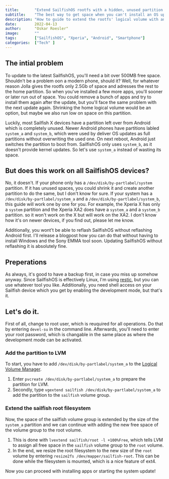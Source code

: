 ```yaml
---
title:       "Extend SailfishOS rootfs with a hidden, unused partition."
subtitle:    "The best way to get space when you can't install an OS update."
description: "How to guide to extend the rootfs' logical volume with an unused Android partition."
date:        2022-04-13
author:      "Oskar Roesler"
image:       ""
tags:        ["SailfishOS", "Xperia", "Android", "Smartphone"]
categories:  ["Tech" ]
---
```


The intial problem
-

To update to the latest SailfishOS, you'll need a bit over 500MB free space. Shouldn't be a problem oon a modern phone, should it? Well, for whatever reason Jolla gives the rootfs only 2.5Gb of space and adresses the rest to the home partition. So when you've installed a few more apps, you'll sooner or later run out of space. You could remove a bunch of apps and try to install them again after the update, but you'll face the same problem with the next update again. Shrinking the home logical volume would be an option, but maybe we also run low on space on this partition.

Luckily, most Sailfish X devices have a partition left over from Android which is completely unused. Newer Android phones have partitions labled `system_a` and `system_b`, which were used by deliver OS updates as full partitions without overwriting the used one. On next reboot, Android just switches the partition to boot from. SailfishOS only uses `system_b`, as it doesn't provide kernel updates.  So let's use `system_a` instead of wasting its space.


But does this work on all SailfishOS devices?
-

No, it doesn't. If your phone only has a `/dev/disk/by-partlabel/system` partition. If it has unused spaces, you could shrink it and create another partition to do the same, but I don't know for sure. If your system has a `/dev/disk/by-partlabel/system_a` and a `/dev/disk/by-partlabel/system_b`, this guide will work one by one for you. For example, the Xperia X has only a `system` partition and the Xperia XA2 does have a `system_a` and a `system_b` partition. so it won't work on the X but will work on the XA2. I don't know how it's on newer devices, if you find out, please let me know.

Additionally, you wont't be able to reflash SailfishOS without reflashing Android first. I'll release a blogpost how you can do that without having to install Windows and the Sony EMMA tool soon. Updating SailfishOS without reflashing it is absolutely fine.

Preperations
-

As always, it's good to have a backup first, in case you miss up somehow anyway. Since SailfishOS is effectively Linux, I'm using [restic](https://restic.org), but you can use whatever tool you like. Additionally, you need shell access on your Sailfish device which you get by enabling the development mode, but that's it.


Let's do it.
-

First of all, change to root user, which is reuquired for all operations. Do that by entering `devel-su` in the command line. Afterwards, you'll need to enter your root password, which is changable in the same place as where the development mode can be activated.


### Add the partition to LVM ###

To start, you have to add `/dev/disk/by-partlabel/system_a` to the [Logical Volume Manager](https://wiki.archlinux.org/title/LVM).
1. Enter `pvcreate /dev/disk/by-partlabel/system_a` to prepare the partition for LVM.
2. Secondly, type `vgextend sailfish /dev/disk/by-partlabel/system_a` to add the partition to the `sailfish` volume group.

### Extend the sailfish root filesystem ##

Now, the space of the sailfish volume group is extended by the size of the `system_a` partition and we can continue with adding the new free space of the volume group to the root volume.
1. This is done with `lvextend sailfish/root -l +100%Free`, which tells LVM to assign all free space in the `sailfish` volume group to the `root` volume.
2. In the end, we resize the root filesystem to the new size of the `root` volume by entering `resize2fs /dev/mapper/sailfish-root`. This can be done while the filesystem is mounted, which is a nice feature of ext4.

Now you can proceed with installing apps or starting the system update!

